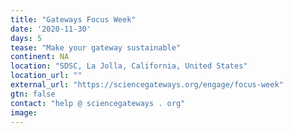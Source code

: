 ```yaml
---
title: "Gateways Focus Week"
date: '2020-11-30'
days: 5
tease: "Make your gateway sustainable"
continent: NA
location: "SDSC, La Jolla, California, United States"
location_url: ""
external_url: "https://sciencegateways.org/engage/focus-week"
gtn: false
contact: "help @ sciencegateways . org"
image: 
---
```

